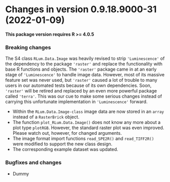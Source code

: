 




<!-- NEWS.md was auto-generated by NEWS.Rmd. Please DO NOT edit by hand!-->

# Changes in version 0.9.18.9000-31 (2022-01-09)

**This package version requires R \>= 4.0.5**

### Breaking changes

The S4 class `RLum.Data.Image` was heavily revised to strip
`'Luminescence'` of the dependency to the package `'raster'` and replace
the functionality with base R functions and objects. The `'raster'`
package came in at an early stage of `'Luminescence'` to handle image
data. However, most of its massive feature set was never used, but
`'raster'` caused a lot of trouble to many users in our automated tests
because of its own dependencies. Soon, `'raster'` will be retired and
replaced by an even more powerful package called `'terra'`. This was our
cue to make some serious changes instead of carrying this unfortunate
implementation in `'Luminescence'` forward.

-   Within the `RLum.Data.Image-class` image data are now stored in an
    `array` instead of a `RasterBrick` object.
-   The function `plot_RLum.Data.Image()` does not know any more about a
    plot type `plotRGB`. However, the standard raster plot was even
    improved. Please watch out, however, for changed arguments.
-   The image format import functions `read_SPE2R()` and `read_TIFF2R()`
    were modified to support the new class design.
-   The corresponding example dataset was updated.

### Bugfixes and changes

-   Dummy
